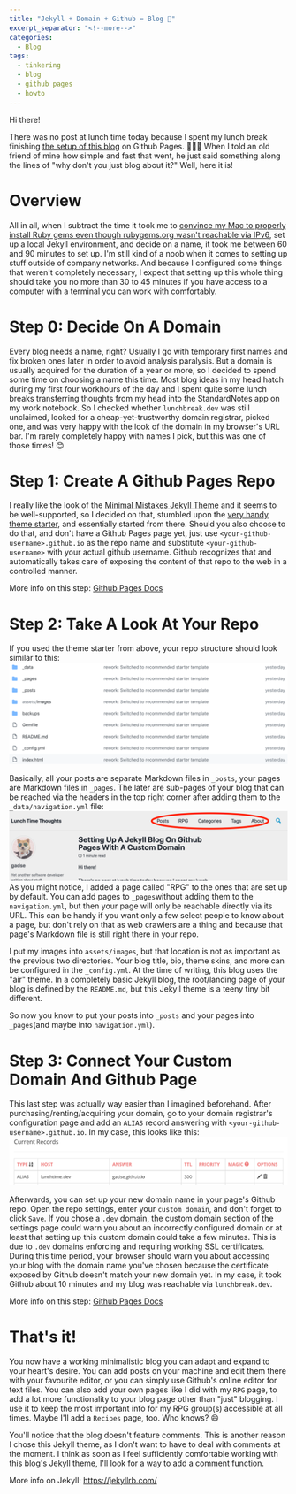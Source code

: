 ```yaml
---
title: "Jekyll + Domain + Github = Blog 💖"
excerpt_separator: "<!--more-->"
categories:
  - Blog
tags:
  - tinkering
  - blog
  - github pages
  - howto
---
```


Hi there!

There was no post at lunch time today because I spent my lunch break finishing [the setup of this blog](https://github.com/gadse/gadse.github.io) on Github Pages. 🎉🎉🎉 When I told an old friend of mine how simple and fast that went, he just said something along the lines of "why don't you just blog about it?" Well, here it is!

# Overview
All in all, when I subtract the time it took me to [convince my Mac to properly install Ruby gems even though rubygems.org wasn't reachable via IPv6](https://stackoverflow.com/a/55330301/12057978), set up a local Jekyll environment, and decide on a name, it took me between 60 and 90 minutes to set up. I'm still kind of a noob when it comes to setting up stuff outside of company networks. And because I configured some things that weren't completely necessary, I expect that setting up this whole thing should take you no more than 30 to 45 minutes if you have access to a computer with a terminal you can work with comfortably.

# Step 0: Decide On A Domain
Every blog needs a name, right? Usually I go with temporary first names and fix broken ones later in order to avoid analysis paralysis. But a domain is usually acquired for the duration of a year or more, so I decided to spend some time on choosing a name this time. Most blog ideas in my head hatch during my first four workhours of the day and I spent quite some lunch breaks transferring thoughts from my head into the StandardNotes app on my work notebook. So I checked whether `lunchbreak.dev` was still unclaimed, looked for a cheap-yet-trustworthy domain registrar, picked one, and was very happy with the look of the domain in my browser's URL bar. I'm rarely completely happy with names I pick, but this was one of those times! :blush:

# Step 1: Create A Github Pages Repo
I really like the look of the [Minimal Mistakes Jekyll Theme](https://github.com/mmistakes/minimal-mistakes) and it seems to be well-supported, so I decided on that, stumbled upon the [very handy theme starter](https://github.com/mmistakes/mm-github-pages-starter/generate), and essentially started from there. Should you also choose to do that, and don't have a Github Pages page yet, just use `<your-github-username>.github.io` as the repo name and substitute `<your-github-username>` with your actual github username. Github recognizes that and automatically takes care of exposing the content of that repo to the web in a controlled manner.

More info on this step: [Github Pages Docs](https://pages.github.com/)

# Step 2: Take A Look At Your Repo
If you used the theme starter from above, your repo structure should look similar to this:
![Repo Start](/assets/images/jekyll-blog-setup.png)

Basically, all your posts are separate Markdown files in `_posts`, your pages are Markdown files in `_pages`. The later are sub-pages of your blog that can be reached via the headers in the top right corner after adding them to the `_data/navigation.yml` file:
![Pages Example](/assets/images/pages-bar.png)
As you might notice, I added a page called "RPG" to the ones that are set up by default. You can add pages to `_pages`without adding them to the `navigation.yml`, but then your page will only be reachable directly via its URL. This can be handy if you want only a few select people to know about a page, but don't rely on that as web crawlers are a thing and because that page's Markdown file is still right there in your repo.

I put my images into `assets/images`, but that location is not as important as the previous two directories. Your blog title, bio, theme skins, and more can be configured in the `_config.yml`. At the time of writing, this blog uses the "air" theme. In a completely basic Jekyll blog, the root/landing page of your blog is defined by the `README.md`, but this Jekyll theme is a teeny tiny bit different.

So now you know to put your posts into `_posts` and your pages into `_pages`(and maybe into `navigation.yml`).

# Step 3: Connect Your Custom Domain And Github Page
This last step was actually way easier than I imagined beforehand. After purchasing/renting/acquiring your domain, go to your domain registrar's configuration page and add an `ALIAS` record answering with `<your-github-username>.github.io`. In my case, this looks like this:
![DNS Example](/assets/images/github-pages-dns-record.png)

Afterwards, you can set up your new domain name in your page's Github repo. Open the repo settings, enter your `custom domain`, and don't forget to click `Save`. If you chose a `.dev` domain, the custom domain section of the settings page could warn you about an incorrectly configured domain or at least that setting up this custom domain could take a few minutes. This is due to `.dev` domains enforcing and requiring working SSL certificates. During this time period, your browser should warn you about accessing your blog with the domain name you've chosen because the certificate exposed by Github doesn't match your new domain yet. In my case, it took Github about 10 minutes and my blog was reachable via `lunchbreak.dev`.

More info on this step: [Github Pages Docs](https://help.github.com/en/github/working-with-github-pages/managing-a-custom-domain-for-your-github-pages-site)

# That's it!
You now have a working minimalistic blog you can adapt and expand to your heart's desire. You can add posts on your machine and edit them there with your favourite editor, or you can simply use Github's online editor for text files. You can also add your own pages like I did with my `RPG` page, to add a lot more functionality to your blog page other than "just" blogging. I use it to keep the most important info for my RPG group(s) accessible at all times. Maybe I'll add a `Recipes` page, too. Who knows? 😄 

You'll notice that the blog doesn't feature comments. This is another reason I chose this Jekyll theme, as I don't want to have to deal with comments at the moment. I think as soon as I feel sufficiently comfortable working with this blog's Jekyll theme, I'll look for a way to add a comment function.

More info on Jekyll: https://jekyllrb.com/